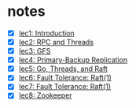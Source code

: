 # notes

- [x] [lec1: Introduction](./lec1.md)
- [x] [lec2: RPC and Threads](./lec2.md)
- [x] [lec3: GFS](./lec3.md)
- [x] [lec4: Primary-Backup Replication](./lec4.md)
- [x] [lec5: Go, Threads, and Raft](./lec5.md)
- [x] [lec6: Fault Tolerance: Raft(1)](./lec6.md)
- [x] [lec7: Fault Tolerance: Raft(1)](./lec7.md)
- [x] [lec8: Zookeeper](./lec8.md)
